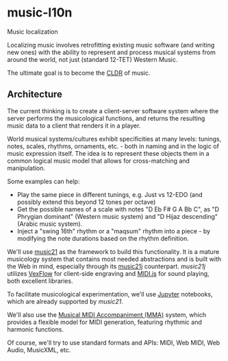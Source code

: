 # music-l10n
Music localization

Localizing music involves retrofitting existing music software (and writing new ones) with the ability to represent and process musical systems from around the world, not just (standard 12-TET) Western Music.

The ultimate goal is to become the [CLDR](http://cldr.unicode.org/) of music.

## Architecture

The current thinking is to create a client-server software system where the server performs the musicological functions, and returns the resulting music data to a client that renders it in a player.

World musical systems/cultures exhibit specificities at many levels: tunings, notes, scales, rhythms, ornaments, etc. - both in naming and in the logic of music expression itself. The idea is to represent these objects them in a common logical music model that allows for cross-matching and manipulation.

Some examples can help:
- Play the same piece in different tunings, e.g. Just vs 12-EDO (and possibly extend this beyond 12 tones per octave)
- Get the possible names of a scale with notes "D Eb F# G A Bb C", as "D Phrygian dominant" (Western music system) and "D Hijaz descending" (Arabic music system).
- Inject a "swing 16th" rhythm or a "maqsum" rhythm into a piece - by modifying the note durations based on the rhythm definition.

We'll use [music21](https://github.com/cuthbertLab/music21) as the framework to build this functionality. It is a mature musicology system that contains most needed abstractions and is built with the Web in mind, especially through its [music21j](https://github.com/cuthbertLab/music21j) counterpart. *music21j* utilizes [VexFlow](https://github.com/0xfe/vexflow) for client-side engraving and [MIDI.js](https://github.com/mudcube/MIDI.js) for sound playing, both excellent libraries.  

To facilitate musicological experimentation, we'll use [Jupyter](http://jupyter.org/) notebooks, which are already supported by *music21*. 

We'll also use the [Musical MIDI Accompaniment (MMA)](http://www.mellowood.ca/mma/) system, which provides a flexible model for MIDI generation, featuring rhythmic and harmonic functions. 

Of course, we'll try to use standard formats and APIs: MIDI, Web MIDI, Web Audio, MusicXML, etc.
